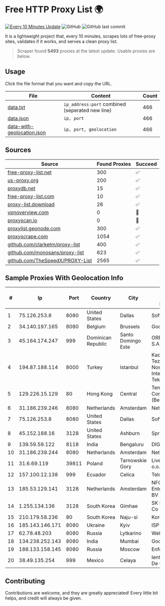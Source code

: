 
# Free HTTP Proxy List 🌍

[![Every 10 Minutes Update](https://github.com/mertguvencli/http-proxy-list/actions/workflows/main.yml/badge.svg?branch=main)](https://github.com/mertguvencli/http-proxy-list/actions/workflows/main.yml)
![GitHub](https://img.shields.io/github/license/mertguvencli/http-proxy-list)
![GitHub last commit](https://img.shields.io/github/last-commit/mertguvencli/http-proxy-list)

It is a lightweight project that, every 10 minutes, scrapes lots of free-proxy sites, validates if it works, and serves a clean proxy list.


> Scraper found **5493** proxies at the latest update. Usable proxies are below.

## Usage

Click the file format that you want and copy the URL.


|File|Content|Count|
|----|-------|-----|
|[data.txt](https://raw.githubusercontent.com/mertguvencli/http-proxy-list/main/proxy-list/data.txt)|`ip_address:port` combined (seperated new line)|466|
|[data.json](https://raw.githubusercontent.com/mertguvencli/http-proxy-list/main/proxy-list/data.json)|`ip, port`|466|
|[data-with-geolocation.json](https://raw.githubusercontent.com/mertguvencli/http-proxy-list/main/proxy-list/data-with-geolocation.json)|`ip, port, geolocation`|466|

## Sources

|Source|Found Proxies|Succeed|
|------|-------------|-------|
|[free-proxy-list.net](https://free-proxy-list.net)|300|✅|
|[us-proxy.org](https://www.us-proxy.org)|200|✅|
|[proxydb.net](http://proxydb.net)|15|✅|
|[free-proxy-list.com](https://free-proxy-list.com/?page=&port=&type%5B%5D=http&type%5B%5D=https&up_time=0&search=Search)|10|✅|
|[proxy-list.download](https://www.proxy-list.download/HTTP)|26|✅|
|[vpnoverview.com](https://vpnoverview.com/privacy/anonymous-browsing/free-proxy-servers)|0|🚫|
|[proxyscan.io](https://www.proxyscan.io)|0|🚫|
|[proxylist.geonode.com](https://proxylist.geonode.com/api/proxy-list?limit=300&page=1&sort_by=lastChecked&sort_type=desc&protocols=http,https)|300|✅|
|[proxyscrape.com](https://api.proxyscrape.com/v2/?request=displayproxies&protocol=http&timeout=10000&country=all&ssl=all&anonymity=all)|1054|✅|
|[github.com/clarketm/proxy-list](https://raw.githubusercontent.com/clarketm/proxy-list/master/proxy-list-raw.txt)|400|✅|
|[github.com/monosans/proxy-list](https://raw.githubusercontent.com/monosans/proxy-list/main/proxies/http.txt)|623|✅|
|[github.com/TheSpeedX/PROXY-List](https://raw.githubusercontent.com/TheSpeedX/PROXY-List/master/http.txt)|2565|✅|


## Sample Proxies With Geolocation Info

|#|Ip|Port|Country|City|Internet Service Provider|
|-|--|----|-------|----|-------------------------|
|1|75.126.253.8|8080|United States|Dallas|SoftLayer|
|2|34.140.197.165|8080|Belgium|Brussels|Google LLC|
|3|45.164.174.247|999|Dominican Republic|Santo Domingo Este|ORBIT CABLE, S.A.|
|4|194.87.188.114|8000|Turkey|Istanbul|Kadir Huseyin Tezcan Nosspeed Internet Teknolojileri|
|5|129.226.15.129|80|Hong Kong|Central|Tencent Cloud Computing (Beijing) Co|
|6|31.186.239.246|8080|Netherlands|Amsterdam|NetSkope Inc|
|7|75.126.253.8|8080|United States|Dallas|SoftLayer|
|8|45.152.188.16|3128|United States|Ashburn|Sprint|
|9|139.59.59.122|8118|India|Bengaluru|DIGITALOCEAN|
|10|31.186.239.244|8080|Netherlands|Amsterdam|NetSkope Inc|
|11|31.6.69.119|39811|Poland|Tarnowskie Gory|Livenet sp. z o.o.|
|12|157.100.12.138|999|Ecuador|Celica|Telconet S.A|
|13|185.53.129.141|3128|Netherlands|Amsterdam|NFOrce Entertainment BV|
|14|1.255.134.136|3128|South Korea|Gimhae|SK Broadband Co Ltd|
|15|210.179.58.236|80|South Korea|Naju-si|Korea Telecom|
|16|185.143.146.171|8080|Ukraine|Kyiv|ISP UTELS|
|17|62.78.48.203|8080|Russia|Lytkarino|Wellcom ISP|
|18|134.238.252.143|8080|India|Mumbai|Google LLC|
|19|188.133.158.145|8080|Russia|Moscow|Enforta-MSK|
|20|38.49.135.254|999|Mexico|Celaya|Ientc S De RL De CV|



## Contributing

Contributions are welcome, and they are greatly appreciated! Every
little bit helps, and credit will always be given.


